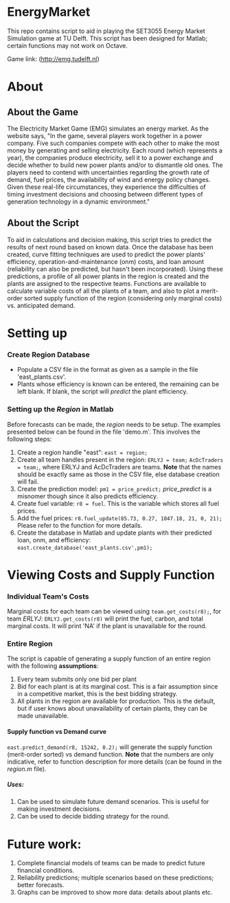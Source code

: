 # EnergyMarket
This repo contains script to aid in playing the SET3055 Energy Market Simulation game at TU Delft. This script has been designed for Matlab; certain functions may not work on Octave. 

Game link: (http://emg.tudelft.nl)

# About
## About the Game
The Electricity Market Game (EMG) simulates an energy market. As the website says, "In the game, several players work together in a power company. Five such companies compete with each other to make the most money by generating and selling electricity. Each round (which represents a year), the companies produce electricity, sell it to a power exchange and decide whether to build new power plants and/or to dismantle old ones. The players need to contend with uncertainties regarding the growth rate of demand, fuel prices, the availability of wind and energy policy changes. Given these real-life circumstances, they experience the difficulties of timing investment decisions and choosing between different types of generation technology in a dynamic environment." 

## About the Script
To aid in calculations and decision making, this script tries to predict the results of next round based on known data. Once the database has been created, curve fitting techniques are used to predict the power plants' efficiency, operation-and-maintenance (onm) costs, and loan amount (reliability can also be predicted, but hasn't been incorporated). Using these predictions, a profile of all power plants in the region is created and the plants are assigned to the respective teams. Functions are available to calculate variable costs of all the plants of a team, and also to plot a merit-order sorted supply function of the region (considering only marginal costs) vs. anticipated demand. 

# Setting up
### Create Region Database
- Populate a CSV file in the format as given as a sample in the file 'east_plants.csv'. 
- Plants whose efficiency is known can be entered, the remaining can be left blank. If blank, the script will *predict* the plant efficiency. 

### Setting up the *Region* in Matlab
Before forecasts can be made, the *region* needs to be setup. The examples presented below can be found in the file 'demo.m'. This involves the following steps:
1. Create a region handle "east": `east = region;`
2. Create all team handles present in the region: `ERLYJ = team;` `AcDcTraders = team;`, where ERLYJ and AcDcTraders are teams. __Note__ that the names should be exactly same as those in the CSV file, else database creation will fail. 
3. Create the prediction model: `pm1 = price_predict;` *price_predict* is a misnomer though since it also predicts efficiency. 
4. Create fuel variable: `r8 = fuel`. This is the variable which stores all fuel prices. 
5. Add the fuel prices: `r8.fuel_update(85.73, 0.27, 1047.18, 21, 0, 21);` Please refer to the function for more details. 
6. Create the database in Matlab and update plants with their predicted loan, onm, and efficiency: `east.create_database('east_plants.csv',pm1);`

# Viewing Costs and Supply Function
### Individual Team's Costs
Marginal costs for each team can be viewed using `team.get_costs(r8);`, for team *ERLYJ*: `ERLYJ.get_costs(r8)` will print the fuel, carbon, and total marginal costs. It will print 'NA' if the plant is unavailable for the round. 

### Entire Region
The script is capable of generating a supply function of an entire region with the following **assumptions**:
1. Every team submits only one bid per plant
2. Bid for each plant is at its marginal cost. This is a fair assumption since in a competitive market, this is the best bidding strategy. 
3. All plants in the region are available for production. This is the default, but if user knows about unavailability of certain plants, they can be made unavailable. 

#### Supply function vs Demand curve
`east.predict_demand(r8, 15242, 0.2);` will generate the supply function (merit-order sorted) vs demand function. **Note** that the numbers are only indicative, refer to function description for more details (can be found in the *region.m* file). 
##### Uses:
1. Can be used to simulate future demand scenarios. This is useful for making investment decisions. 
2. Can be used to decide bidding strategy for the round. 

# Future work:
1. Complete financial models of teams can be made to predict future financial conditions. 
2. Reliability predictions; multiple scenarios based on these predictions; better forecasts. 
3. Graphs can be improved to show more data: details about plants etc. 
